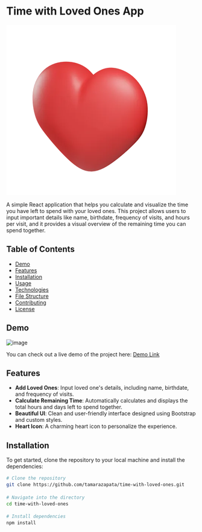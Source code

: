 # Time with Loved Ones App

![Heart Icon](./src/assets/img/heart-img.png)

A simple React application that helps you calculate and visualize the time you have left to spend with your loved ones. This project allows users to input important details like name, birthdate, frequency of visits, and hours per visit, and it provides a visual overview of the remaining time you can spend together.

## Table of Contents

- [Demo](#demo)
- [Features](#features)
- [Installation](#installation)
- [Usage](#usage)
- [Technologies](#technologies)
- [File Structure](#file-structure)
- [Contributing](#contributing)
- [License](#license)

## Demo

![image](https://github.com/user-attachments/assets/03b58882-7b58-4e0c-9b8e-e4deae117daf)

You can check out a live demo of the project here: [Demo Link](#)

## Features

- **Add Loved Ones**: Input loved one's details, including name, birthdate, and frequency of visits.
- **Calculate Remaining Time**: Automatically calculates and displays the total hours and days left to spend together.
- **Beautiful UI**: Clean and user-friendly interface designed using Bootstrap and custom styles.
- **Heart Icon**: A charming heart icon to personalize the experience.

## Installation

To get started, clone the repository to your local machine and install the dependencies:

```bash
# Clone the repository
git clone https://github.com/tamarazapata/time-with-loved-ones.git

# Navigate into the directory
cd time-with-loved-ones

# Install dependencies
npm install
